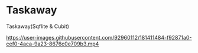 # Taskaway

Taskaway(Sqflite & Cubit)

https://user-images.githubusercontent.com/92960112/181411484-f92871a0-cef0-4aca-9a23-8676c0e709b3.mp4 



    



